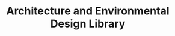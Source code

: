 ---
layout: repo
title: "Architecture and Environmental Design Library"
id: 12937
permalink: repos/12937/
---